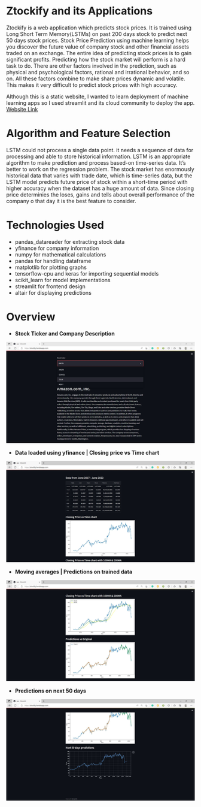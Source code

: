 # Ztockify and its Applications
Ztockify is a web application which predicts stock prices. It is trained using Long Short Term Memory(LSTMs)
on past 200 days stock to predict next 50 days stock prices. Stock Price Prediction using machine learning helps you discover the future value of company stock and other financial assets traded on an exchange. The entire idea of predicting stock prices is to gain significant profits. Predicting how the stock market will perform is a hard task to do. There are other factors involved in the prediction, such as physical and psychological factors, rational and irrational behavior, and so on. All these factors combine to make share prices dynamic and volatile. This makes it very difficult to predict stock prices with high accuracy. 

Although this is a static website, I wanted to learn deployment of machine learning apps so I used streamlit and its cloud community to deploy the app. 
[Website Link](https://ztockify.streamlit.app/)

# Algorithm and Feature Selection
LSTM could not process a single data point. it needs a sequence of data for processing and able to store historical information. LSTM is an appropriate algorithm to make prediction and process based-on time-series data. It’s better to work on the regression problem. The stock market has enormously historical data that varies with trade date, which is time-series data, but the LSTM model predicts future price of stock within a short-time period with higher accuracy when the dataset has a huge amount of data. Since closing price determinies the loses, gains and tells about overall performance of the company o that day it is the best feature to consider. 

# Technologies Used
 - pandas_datareader for extracting stock data
 - yfinance for company information
 - numpy for mathematical calculations
 - pandas for handling dataframe
 - matplotlib for plotting graphs
 - tensorflow-cpu and keras for importing sequential models
 - scikit_learn for model implementations
 - streamlit for frontend design
 - altair for displaying predictions
# Overview

 - **Stock Ticker and Company Description**
 
 ![Stock_tickeranddescription](images/Stock_tickeranddescription.JPG)
 
  - **Data loaded using yfinance | Closing price vs Time chart**
 
 ![Dataandpricechart](images/Dataandpricechart.JPG)
 
   - **Moving averages | Predictions on trained data**
 
 ![MVPVgraphs](images/MVPVgraphs.JPG)

   - **Predictions on next 50 days**
 
 ![Predictions](images/Predictions.JPG)